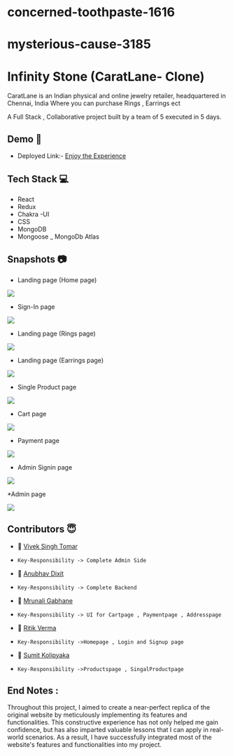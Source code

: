 # concerned-toothpaste-1616

# mysterious-cause-3185


# Infinity Stone  (CaratLane- Clone)

CaratLane is an Indian physical and online jewelry retailer, headquartered in Chennai, India
Where you can purchase Rings , Earrings ect

A Full Stack , Collaborative project built by a team of 5 executed in 5 days.


## Demo  🎥

- Deployed Link:- [Enjoy the Experience](https://goxox.netlify.app/)

## Tech Stack 💻

- React
- Redux
- Chakra -UI
- CSS
- MongoDB
- Mongoose
_ MongoDb Atlas

## Snapshots :camera:
* Landing page (Home page) 


<img src="./Frontend/infinity-stone/src/ImageData/home.png"/>

* Sign-In page
 

<img src="./Frontend/infinity-stone/src/ImageData/signin.png"/>

* Landing page (Rings page) 

<img src="./Frontend/infinity-stone/src/ImageData/rings.png"/>


* Landing page (Earrings page) 


<img src="./Frontend/infinity-stone/src/ImageData/earrings.png"/>




* Single Product page



<img src="./Frontend/infinity-stone/src/ImageData/singal.png"/>


* Cart page

 

<img src="./Frontend/infinity-stone/src/ImageData/cartpage.png"/>

* Payment page



<img src="./Frontend/infinity-stone/src/ImageData/payment.png"/>

* Admin Signin page


<img src="./Frontend/infinity-stone/src/ImageData/adminlogin.png"/>


*Admin page


<img src="./Frontend/infinity-stone/src/ImageData/adminpage.png"/>





## Contributors  😇


- 👤 [Vivek Singh Tomar](https://github.com/VivekTomar03)

-     Key-Responsibility -> Complete Admin Side

- 👤 [Anubhav Dixit](https://github.com/Anubhav0391)

-     Key-Responsibility -> Complete Backend

- 👤 [Mrunali Gabhane](https://github.com/MrunaliGabhane)

-     Key-Responsibility -> UI for Cartpage , Paymentpage , Addresspage 

- 👤 [Ritik Verma](https://github.com/Ritikve03)
-     Key-Responsibility ->Homepage , Login and Signup page

- 👤 [Sumit Kolipyaka](https://github.com/SG-Kolipyaka)

-     Key-Responsibility ->Productspage , SingalProductpage



## End Notes :

Throughout this project, I aimed to create a near-perfect replica of the original website by meticulously implementing its features and functionalities. This constructive experience has not only helped me gain confidence, but has also imparted valuable lessons that I can apply in real-world scenarios. As a result, I have successfully integrated most of the website's features and functionalities into my project.
